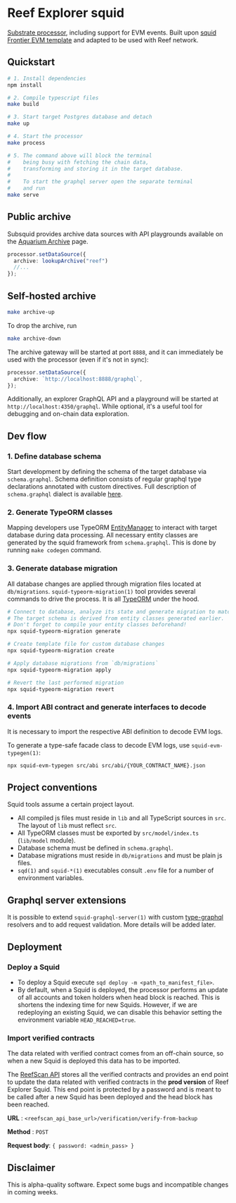 # Reef Explorer squid

[Substrate processor](https://docs.subsquid.io/develop-a-squid/substrate-processor/), including support for EVM events. Built upon [squid Frontier EVM template](https://github.com/subsquid/squid-frontier-evm-template) and adapted to be used with Reef network.

## Quickstart

```bash
# 1. Install dependencies
npm install

# 2. Compile typescript files
make build

# 3. Start target Postgres database and detach
make up

# 4. Start the processor
make process

# 5. The command above will block the terminal
#    being busy with fetching the chain data, 
#    transforming and storing it in the target database.
#
#    To start the graphql server open the separate terminal
#    and run
make serve
```
## Public archive

Subsquid provides archive data sources with API playgrounds available on the [Aquarium Archive](https://app.subsquid.io/aquarium/archives) page.

```typescript
processor.setDataSource({
  archive: lookupArchive("reef")
  //...
});
```

## Self-hosted archive

```bash
make archive-up
```

To drop the archive, run

```bash
make archive-down
```

The archive gateway will be started at port `8888`, and it can immediately be used with the processor (even if it's not in sync):

```typescript
processor.setDataSource({
  archive: `http://localhost:8888/graphql`,
});
```

Additionally, an explorer GraphQL API and a playground will be started at `http://localhost:4350/graphql`. While optional, it's a useful tool for debugging and on-chain data exploration.

## Dev flow

### 1. Define database schema

Start development by defining the schema of the target database via `schema.graphql`.
Schema definition consists of regular graphql type declarations annotated with custom directives.
Full description of `schema.graphql` dialect is available [here](https://docs.subsquid.io/schema-spec).

### 2. Generate TypeORM classes

Mapping developers use TypeORM [EntityManager](https://typeorm.io/#/working-with-entity-manager)
to interact with target database during data processing. All necessary entity classes are
generated by the squid framework from `schema.graphql`. This is done by running `make codegen`
command.

### 3. Generate database migration

All database changes are applied through migration files located at `db/migrations`.
`squid-typeorm-migration(1)` tool provides several commands to drive the process.
It is all [TypeORM](https://typeorm.io/#/migrations) under the hood.

```bash
# Connect to database, analyze its state and generate migration to match the target schema.
# The target schema is derived from entity classes generated earlier.
# Don't forget to compile your entity classes beforehand!
npx squid-typeorm-migration generate

# Create template file for custom database changes
npx squid-typeorm-migration create

# Apply database migrations from `db/migrations`
npx squid-typeorm-migration apply

# Revert the last performed migration
npx squid-typeorm-migration revert   
```

### 4. Import ABI contract and generate interfaces to decode events

It is necessary to import the respective ABI definition to decode EVM logs.

To generate a type-safe facade class to decode EVM logs, use `squid-evm-typegen(1)`:

```bash
npx squid-evm-typegen src/abi src/abi/{YOUR_CONTRACT_NAME}.json
```


## Project conventions

Squid tools assume a certain project layout.

* All compiled js files must reside in `lib` and all TypeScript sources in `src`.
The layout of `lib` must reflect `src`.
* All TypeORM classes must be exported by `src/model/index.ts` (`lib/model` module).
* Database schema must be defined in `schema.graphql`.
* Database migrations must reside in `db/migrations` and must be plain js files.
* `sqd(1)` and `squid-*(1)` executables consult `.env` file for a number of environment variables.

## Graphql server extensions

It is possible to extend `squid-graphql-server(1)` with custom
[type-graphql](https://typegraphql.com) resolvers and to add request validation.
More details will be added later.

## Deployment

### Deploy a Squid

* To deploy a Squid execute `sqd deploy -m <path_to_manifest_file>`.
* By default, when a Squid is deployed, the processor performs an update of all accounts and token holders when head block is reached. This is shortens the indexing time for new Squids. However, if we are redeploying an existing Squid, we can disable this behavior setting the environment variable `HEAD_REACHED=true`.

### Import verified contracts

The data related with verified contract comes from an off-chain source, so when a new Squid is deployed this data has to be imported. 

The [ReefScan API](https://github.com/reef-chain/reefscan-api) stores all the verified contracts and provides an end point to update the data related with verified contracts in the **prod version** of Reef Explorer Squid. This end point is protected by a password and is meant to be called after a new Squid has been deployed and the head block has been reached.

**URL** : `<reefscan_api_base_url>/verification/verify-from-backup`

**Method** : `POST`

**Request body**: `{ password: <admin_pass> }`


## Disclaimer

This is alpha-quality software. Expect some bugs and incompatible changes in coming weeks.

